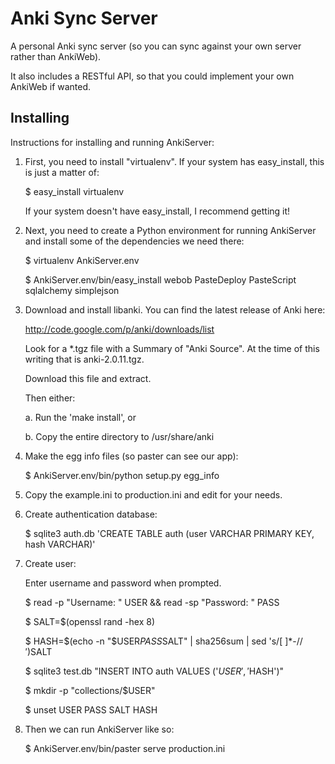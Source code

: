 Anki Sync Server
================

A personal Anki sync server (so you can sync against your own server rather than AnkiWeb).

It also includes a RESTful API, so that you could implement your own AnkiWeb if wanted.

Installing
----------

Instructions for installing and running AnkiServer:

 1. First, you need to install "virtualenv".  If your system has easy_install, this is
    just a matter of:

      $ easy_install virtualenv

    If your system doesn't have easy_install, I recommend getting it!

 2. Next, you need to create a Python environment for running AnkiServer and install some of
    the dependencies we need there:

      $ virtualenv AnkiServer.env

      $ AnkiServer.env/bin/easy_install webob PasteDeploy PasteScript sqlalchemy simplejson

 3. Download and install libanki.  You can find the latest release of Anki here:

    http://code.google.com/p/anki/downloads/list

    Look for a *.tgz file with a Summary of "Anki Source".  At the time of this writing
    that is anki-2.0.11.tgz.

    Download this file and extract.

    Then either:

      a. Run the 'make install', or

      b. Copy the entire directory to /usr/share/anki

 4. Make the egg info files (so paster can see our app):

      $ AnkiServer.env/bin/python setup.py egg_info

 5. Copy the example.ini to production.ini and edit for your needs.

 6. Create authentication database:

      $ sqlite3 auth.db 'CREATE TABLE auth (user VARCHAR PRIMARY KEY, hash VARCHAR)'

 7. Create user:

      Enter username and password when prompted.

      $ read -p "Username: " USER && read -sp "Password: " PASS

      $ SALT=$(openssl rand -hex 8)

      $ HASH=$(echo -n "$USER$PASS$SALT" | sha256sum | sed 's/[ ]*-$//')$SALT

      $ sqlite3 test.db "INSERT INTO auth VALUES ('$USER', '$HASH')"

      $ mkdir -p "collections/$USER"

      $ unset USER PASS SALT HASH

 8. Then we can run AnkiServer like so:

      $ AnkiServer.env/bin/paster serve production.ini

